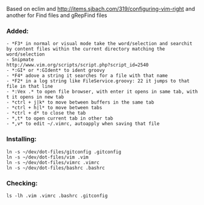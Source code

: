Based on eclim and http://items.sjbach.com/319/configuring-vim-right and another for Find files and gRepFind files

### Added:

	- *F3* in normal or visual mode take the word/selection and searchit by content files within the current directory matching the word/selection
	- Snipmate
	http://www.vim.org/scripts/script.php?script_id=2540
	- *:GI* or *:GIdent* to ident groovy
	- *F4* adove a string it searches for a file with that name
	- *F2* in a log string like FileService.groovy: 22 it jumps to that file in that line
	- *:Vex .* to open file browser, with enter it opens in same tab, with t it opens in new tab
	- *ctrl + j|k* to move between buffers in the same tab
	- *ctrl + h|l* to move between tabs
	- *ctrl + d* to close the tab
	- *,t* to open current tab in other tab
	- *,v* to edit ~/.vimrc, autoapply when saving that file


### Installing:

	ln -s ~/dev/dot-files/gitconfig .gitconfig
	ln -s ~/dev/dot-files/vim .vim
	ln -s ~/dev/dot-files/vimrc .vimrc
	ln -s ~/dev/dot-files/bashrc .bashrc

### Checking:

	ls -lh .vim .vimrc .bashrc .gitconfig
